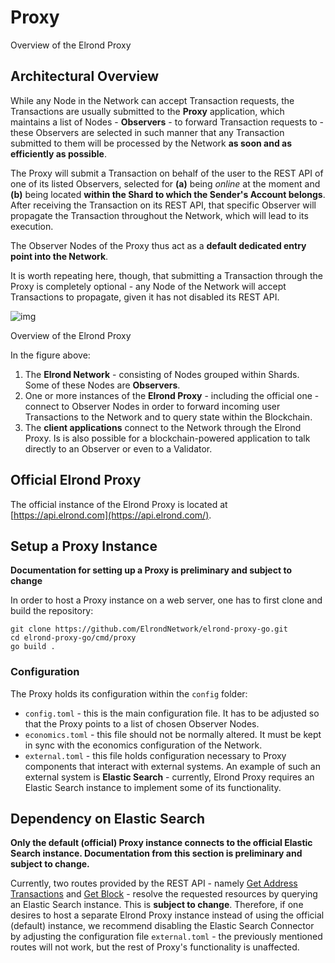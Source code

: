 # Proxy

Overview of the Elrond Proxy

## **Architectural Overview**

While any Node in the Network can accept Transaction requests, the Transactions are usually submitted to the **Proxy** application, which maintains a list of Nodes - **Observers** - to forward Transaction requests to - these Observers are selected in such manner that any Transaction submitted to them will be processed by the Network **as soon and as efficiently as possible**.

The Proxy will submit a Transaction on behalf of the user to the REST API of one of its listed Observers, selected for **(a)** being *online* at the moment and **(b)** being located **within the Shard to which the Sender's Account belongs**. After receiving the Transaction on its REST API, that specific Observer will propagate the Transaction throughout the Network, which will lead to its execution.

The Observer Nodes of the Proxy thus act as a **default dedicated entry point into the Network**. 

It is worth repeating here, though, that submitting a Transaction through the Proxy is completely optional - any Node of the Network will accept Transactions to propagate, given it has not disabled its REST API.

![img](https://gblobscdn.gitbook.com/assets%2F-LhHlNldCYgbyqXEGXUS%2F-M93nKd9VLSYHsguW1PH%2F-M93o5wmBtDFoPSwcwmw%2FElrond%20Proxy%20-%20Purpose%20(overview).png?alt=media&token=55699234-8846-407d-aa16-a0646f6c3748)

Overview of the Elrond Proxy

In the figure above:

1. The **Elrond Network** - consisting of Nodes grouped within Shards. Some of these Nodes are **Observers**.
2. One or more instances of the **Elrond Proxy** - including the official one - connect to Observer Nodes in order to forward incoming user Transactions to the Network and to query state within the Blockchain.
3. The **client applications** connect to the Network through the Elrond Proxy. Is is also possible for a blockchain-powered application to talk directly to an Observer or even to a Validator. 

## **Official Elrond Proxy**

The official instance of the Elrond Proxy is located at [https://api.elrond.com](https://api.elrond.com/).

## **Setup a Proxy Instance**



**Documentation for setting up a Proxy is preliminary and subject to change**

In order to host a Proxy instance on a web server, one has to first clone and build the repository:



```
git clone https://github.com/ElrondNetwork/elrond-proxy-go.git
cd elrond-proxy-go/cmd/proxy
go build .
```

### **Configuration**

The Proxy holds its configuration within the `config` folder:

- `config.toml` - this is the main configuration file. It has to be adjusted so that the Proxy points to a list of chosen Observer Nodes.
- `economics.toml` - this file should not be normally altered. It must be kept in sync with the economics configuration of the Network.
- `external.toml` - this file holds configuration necessary to Proxy components that interact with external systems. An example of such an external system is **Elastic Search** - currently, Elrond Proxy requires an Elastic Search instance to implement some of its functionality.

## **Dependency on Elastic Search**



**Only the default (official) Proxy instance connects to the official Elastic Search instance. Documentation from this section is preliminary and subject to change.**

Currently, two routes provided by the REST API - namely [Get Address Transactions](https://docs.elrond.com/tools/proxy/proxy-api-overview/addresses#get-address-transactions) and [Get Block](https://docs.elrond.com/tools/proxy/proxy-api-overview/blocks#get-block) - resolve the requested resources by querying an Elastic Search instance. This is **subject to change**. Therefore, if one desires to host a separate Elrond Proxy instance instead of using the official (default) instance, we recommend disabling the Elastic Search Connector by adjusting the configuration file `external.toml` - the previously mentioned routes will not work, but the rest of Proxy's functionality is unaffected.